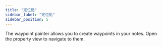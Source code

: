```yaml
---
title: "定位點"
sidebar_label: "定位點"
sidebar_position: 5
---
```


The waypoint painter allows you to create waypoints in your notes. Open the property view to navigate to them.
